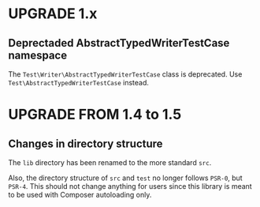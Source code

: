 UPGRADE 1.x
===========

## Deprectaded AbstractTypedWriterTestCase namespace

The `Test\Writer\AbstractTypedWriterTestCase` class is deprecated. Use `Test\AbstractTypedWriterTestCase` instead.

UPGRADE FROM 1.4 to 1.5
=======================

## Changes in directory structure

The `lib` directory has been renamed to the more standard `src`.

Also, the directory structure of `src` and `test` no longer follows `PSR-0`, but `PSR-4`.
This should not change anything for users since this library is meant to be used with Composer autoloading only.
